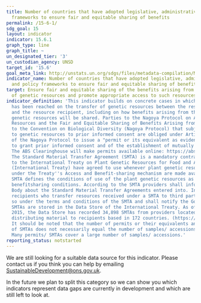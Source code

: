 ```yaml
---
title: Number of countries that have adopted legislative, administrative and policy
  frameworks to ensure fair and equitable sharing of benefits
permalink: /15-6-1/
sdg_goal: 15
layout: indicator
indicator: 15.6.1
graph_type: line
graph_title: ~
un_designated_tier: '3'
un_custodian_agency: UNSD
target_id: '15.6'
goal_meta_link: http://unstats.un.org/sdgs/files/metadata-compilation/Metadata-Goal-15.pdf
indicator_name: Number of countries that have adopted legislative, administrative
  and policy frameworks to ensure fair and equitable sharing of benefits
target: Ensure fair and equitable sharing of the benefits arising from the utilization
  of genetic resources and promote appropriate access to such resources.
indicator_definition: 'This indicator builds on concrete cases in which agreement
  has been reached on the transfer of genetic resources between the resource provider
  and the resource recipient, including on how benefits arising from the use of the
  genetic resources will be shared. Parties to the Nagoya Protocol on Access to Genetic
  Resources and the Fair and Equitable Sharing of Benefits Arising from their Utilization
  to the Convention on Biological Diversity (Nagoya Protocol) that subject access
  to genetic resources to prior informed consent are obliged under Article 6 (3)e
  of the Nagoya Protocol to issue a "permit or its equivalent as evidence of the decision
  to grant prior informed consent and of the establishment of mutually agreed terms."
  The ABS Clearinghouse will make permits available online: https://absch.cbd.int/.
  The Standard Material Transfer Agreement (SMTA) is a mandatory contract that Parties
  to the International Treaty on Plant Genetic Resources for Food and Agriculture
  (International Treaty) have agreed to use whenever plant genetic resources falling
  under the Treaty''s Access and Benefit-sharing mechanism are made available. The
  SMTA defines the conditions of use of the plant genetic resources as well as the
  benefitsharing conditions. According to the SMTA providers shall inform the Governing
  Body about the Standard Material Transfer Agreements entered into. In addition,
  recipients who transfer resources received under a SMTA to third parties shall do
  so under the terms and conditions of the SMTA and shall notify the Governing Body.
  SMTAs are stored in the Data Store of the International Treaty. As of 21 August
  2015, the Data Store has recorded 34,898 SMTAs from providers located in 30 countries,
  distributing material to recipients based in 172 countries. (https://mls.planttreaty.org/itt/index.php?r=stats/pubStats).
  It should be noted that the number of permits or their equivalents and the number
  of SMTAs does not necessarily equal the number of samples/ accessions made available.
  Many permits/ SMTAs cover a large number of samples/ accessions.'
reporting_status: notstarted
---
```


We are still looking for a suitable data source for this indicator. Please contact us if you think you can help by emailing <a href="mailto:SustainableDevelopment@ons.gov.uk">SustainableDevelopment@ons.gov.uk</a>.

In the future we plan to split this category so we can show you which indicators represent data gaps are currently in development and which are still left to look at.
